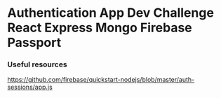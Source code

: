 # Authentication App Dev Challenge React Express Mongo Firebase Passport



### Useful resources

https://github.com/firebase/quickstart-nodejs/blob/master/auth-sessions/app.js
